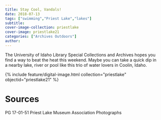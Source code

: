 ```yaml
---
title: Stay Cool, Vandals!
date: 2018-07-13
tags: ["swimming","Priest Lake","lakes"]
subtitle: 
cover-image-collection: priestlake
cover-image: priestlake21
categories: ["Archives Outdoors"]
author:
---
```


The University of Idaho Library Special Collections and Archives hopes you find a way to beat the heat this weekend. Maybe you can take a quick dip in a nearby lake, river or pool like this trio of water lovers in Coolin, Idaho.

{% include feature/digital-image.html collection="priestlake" objectid="priestlake21" %}

# Sources

PG 17-01-51 Priest Lake Museum Association Photographs

